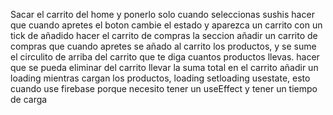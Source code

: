 Sacar el carrito del home y ponerlo solo cuando seleccionas sushis
hacer que cuando apretes el boton cambie el estado y aparezca un carrito con un tick de añadido
hacer el carrito de compras la seccion
añadir un carrito de compras que cuando apretes se añado al carrito los productos, y se sume el circulito de arriba del carrito que te diga cuantos productos llevas.
hacer que se pueda eliminar del carrito
llevar la suma total en el carrito 
añadir un loading mientras cargan los productos, loading setloading usestate, esto cuando use firebase porque necesito tener un useEffect y tener un tiempo de carga